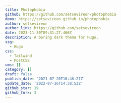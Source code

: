 ```yaml
---
title: Photophobia
github: https://github.com/setsevireon/photophobia
demo: https://setsevireon.github.io/photophobia
author: setsevireon
author_link: https://github.com/setsevireon
date: 2023-11-30T09:31:27.466Z
description: A boring dark theme for Hugo.
ssg:
  - Hugo
css:
  - Tailwind
  - PostCSS
cms: []
category: []
draft: false
publish_date: '2021-07-20T16:46:27Z'
update_date: '2022-07-16T14:38:53Z'
github_star: 19
github_fork: 3
---
```

